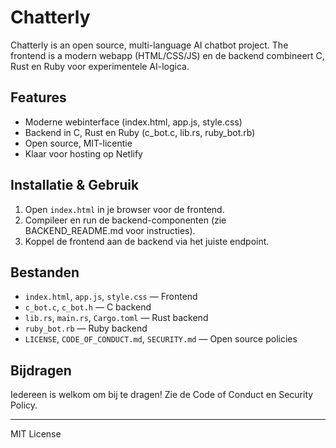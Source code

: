 # Chatterly

Chatterly is an open source, multi-language AI chatbot project. The frontend is a modern webapp (HTML/CSS/JS) en de backend combineert C, Rust en Ruby voor experimentele AI-logica.

## Features
- Moderne webinterface (index.html, app.js, style.css)
- Backend in C, Rust en Ruby (c_bot.c, lib.rs, ruby_bot.rb)
- Open source, MIT-licentie
- Klaar voor hosting op Netlify

## Installatie & Gebruik
1. Open `index.html` in je browser voor de frontend.
2. Compileer en run de backend-componenten (zie BACKEND_README.md voor instructies).
3. Koppel de frontend aan de backend via het juiste endpoint.

## Bestanden
- `index.html`, `app.js`, `style.css` — Frontend
- `c_bot.c`, `c_bot.h` — C backend
- `lib.rs`, `main.rs`, `Cargo.toml` — Rust backend
- `ruby_bot.rb` — Ruby backend
- `LICENSE`, `CODE_OF_CONDUCT.md`, `SECURITY.md` — Open source policies

## Bijdragen
Iedereen is welkom om bij te dragen! Zie de Code of Conduct en Security Policy.

---

MIT License
